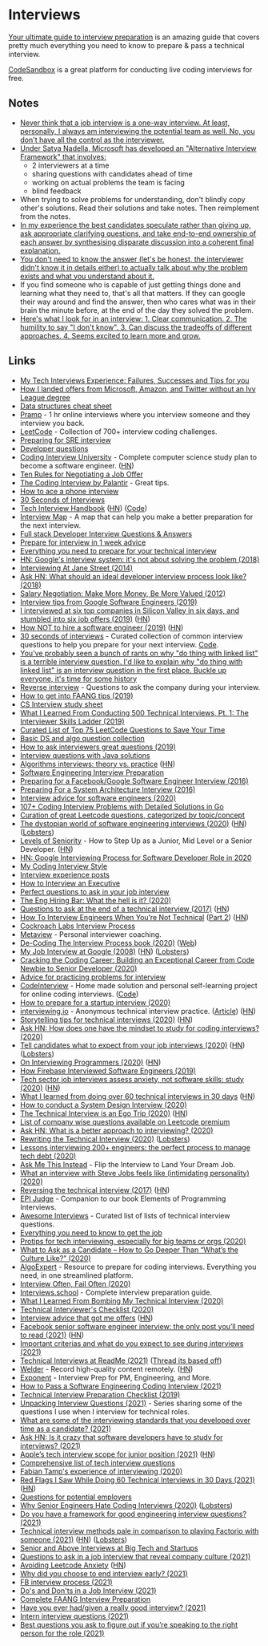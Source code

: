 # Interviews

[Your ultimate guide to interview preparation](http://adilet.org/blog/your-ultimate-guide-to-interview-preparation/) is an amazing guide that covers pretty much everything you need to know to prepare & pass a technical interview.

[CodeSandbox](https://codesandbox.io/) is a great platform for conducting live coding interviews for free.

## Notes

- [Never think that a job interview is a one-way interview. At least, personally, I always am interviewing the potential team as well. No, you don't have all the control as the interviewer.](https://twitter.com/jessfraz/status/989878115710263297)
- [Under Satya Nadella, Microsoft has developed an "Alternative Interview Framework" that involves:](https://twitter.com/mjackson/status/1079502682807664640)
  - 2 interviewers at a time
  - sharing questions with candidates ahead of time
  - working on actual problems the team is facing
  - blind feedback
- When trying to solve problems for understanding, don't blindly copy other's solutions. Read their solutions and take notes. Then reimplement from the notes.
- [In my experience the best candidates speculate rather than giving up, ask appropriate clarifying questions, and take end-to-end ownership of each answer by synthesising disparate discussion into a coherent final explanation.](https://twitter.com/kieranmch/status/1215385877112815617)
- [You don't need to know the answer (let's be honest, the interviewer didn't know it in details either) to actually talk about why the problem exists and what you understand about it.](https://news.ycombinator.com/item?id=24460286)
- If you find someone who is capable of just getting things done and learning what they need to, that's all that matters. If they can google their way around and find the answer, then who cares what was in their brain the minute before, at the end of the day they solved the problem.
- [Here's what I look for in an interview: 1. Clear communication. 2. The humility to say "I don't know". 3. Can discuss the tradeoffs of different approaches. 4. Seems excited to learn more and grow.](https://twitter.com/housecor/status/1383077932621557765)

## Links

- [My Tech Interviews Experience: Failures, Successes and Tips for you](https://patrickbalestra.com/blog/2018/08/06/my-tech-interviews-experience.html)
- [How I landed offers from Microsoft, Amazon, and Twitter without an Ivy League degree](https://medium.freecodecamp.org/how-i-landed-offers-from-microsoft-amazon-and-twitter-without-an-ivy-league-degree-d62cfe286eb8)
- [Data structures cheat sheet](https://gist.github.com/TSiege/cbb0507082bb18ff7e4b#file-the-technical-interview-cheat-sheet-md)
- [Pramp](https://www.pramp.com/ "https://www.pramp.com") - 1 hr online interviews where you interview someone and they interview you back.
- [LeetCode](https://leetcode.com/) - Collection of 700+ interview coding challenges.
- [Preparing for SRE interview](https://blog.balthazar-rouberol.com/preparing-the-sre-interview.html)
- [Developer questions](https://github.com/ggomaeng/better-developer-quotes)
- [Coding Interview University](https://github.com/jwasham/coding-interview-university) - Complete computer science study plan to become a software engineer. ([HN](https://news.ycombinator.com/item?id=25445493))
- [Ten Rules for Negotiating a Job Offer](https://medium.freecodecamp.org/ten-rules-for-negotiating-a-job-offer-ee17cccbdab6)
- [The Coding Interview by Palantir](https://www.palantir.com/the-coding-interview/) - Great tips.
- [How to ace a phone interview](https://www.palantir.com/2012/09/how-to-ace-a-phone-interview/)
- [30 Seconds of Interviews](https://github.com/fejes713/30-seconds-of-interviews)
- [Tech Interview Handbook](https://yangshun.github.io/tech-interview-handbook/introduction) ([HN](https://news.ycombinator.com/item?id=20727126)) ([Code](https://github.com/yangshun/tech-interview-handbook))
- [Interview Map](https://github.com/KieSun/InterviewMap) - A map that can help you make a better preparation for the next interview.
- [Full stack Developer Interview Questions & Answers](https://github.com/indy256/Full-stack-Developer-Interview-Questions-and-Answers)
- [Prepare for interview in 1 week advice](https://news.ycombinator.com/item?id=17755688)
- [Everything you need to prepare for your technical interview](https://github.com/andreis/interview)
- [HN: Google's interview system: it's not about solving the problem (2018)](https://news.ycombinator.com/item?id=18374938)
- [Interviewing At Jane Street (2014)](https://blog.janestreet.com/interviewing-at-jane-street/)
- [Ask HN: What should an ideal developer interview process look like? (2018)](https://news.ycombinator.com/item?id=18585677)
- [Salary Negotiation: Make More Money, Be More Valued (2012)](https://www.kalzumeus.com/2012/01/23/salary-negotiation/)
- [Interview tips from Google Software Engineers (2019)](https://www.youtube.com/watch?v=XOtrOSatBoY)
- [I interviewed at six top companies in Silicon Valley in six days, and stumbled into six job offers (2019)](https://blog.usejournal.com/i-interviewed-at-six-top-companies-in-silicon-valley-in-six-days-and-stumbled-into-six-job-offers-fe9cc7bbc996) ([HN](https://news.ycombinator.com/item?id=18942572))
- [How NOT to hire a software engineer (2019)](http://tonsky.me/blog/hiring/) ([HN](https://news.ycombinator.com/item?id=19541617))
- [30 seconds of interviews](https://30secondsofinterviews.org/) - Curated collection of common interview questions to help you prepare for your next interview. [Code](https://github.com/30-seconds/30-seconds-of-interviews).
- [You've probably seen a bunch of rants on why "do thing with linked list" is a terrible interview question. I'd like to explain why "do thing with linked list" is an interview question in the first place. Buckle up everyone, it's time for some history](https://mobile.twitter.com/hillelogram/status/962424365819277312)
- [Reverse interview](https://github.com/viraptor/reverse-interview) - Questions to ask the company during your interview.
- [How to get into FAANG tips (2019)](https://drive.google.com/file/d/1tbQ74E5noNGS3ZarqAUMoErPasosilj7/view)
- [CS Interview study sheet](https://github.com/kimberli/interviews)
- [What I Learned From Conducting 500 Technical Interviews, Pt. 1: The Interviewer Skills Ladder (2019)](https://www.holloway.com/s/trh-what-i-learned-from-conducting-500-technical-interviews-part-1)
- [Curated List of Top 75 LeetCode Questions to Save Your Time](https://www.teamblind.com/article/New-Year-Gift---Curated-List-of-Top-75-LeetCode-Questions-to-Save-Your-Time-OaM1orEU)
- [Basic DS and algo question collection](https://www.reddit.com/r/cscareerquestions/comments/dqkr7o/basic_ds_and_algo_question_collection/)
- [How to ask interviewers great questions (2019)](https://medium.com/otta-blog/how-to-ask-interviewers-great-questions-3a0add17ba42)
- [Interview questions with Java solutions](https://github.com/mission-peace/interview/wiki)
- [Algorithms interviews: theory vs. practice](https://danluu.com/algorithms-interviews/) ([HN](https://news.ycombinator.com/item?id=21961174))
- [Software Engineering Interview Preparation](https://orrsella.gitbooks.io/soft-eng-interview-prep/content/)
- [Preparing for a Facebook/Google Software Engineer Interview (2016)](https://orrsella.com/2016/05/14/preparing-for-a-facebook-google-software-engineer-interview/)
- [Preparing For a System Architecture Interview (2016)](https://orrsella.com/2016/05/28/preparing-for-a-system-architecture-interview/)
- [Interview advice for software engineers (2020)](https://twitter.com/ASpittel/status/1214979863683174400)
- [107+ Coding Interview Problems with Detailed Solutions in Go](https://github.com/hoanhan101/algo)
- [Curation of great Leetcode questions, categorized by topic/concept](https://github.com/fterh/leetcode-curation-topical)
- [The dystopian world of software engineering interviews (2020)](https://www.jarednelsen.dev/posts/The-horrifically-dystopian-world-of-software-engineering-interviews) ([HN](https://news.ycombinator.com/item?id=22331804)) ([Lobsters](https://lobste.rs/s/lhijk2/horrifically_dystopian_world_software))
- [Levels of Seniority](https://roadmap.sh/guides/levels-of-seniority) - How to Step Up as a Junior, Mid Level or a Senior Developer. ([HN](https://news.ycombinator.com/item?id=22390878))
- [HN: Google Interviewing Process for Software Developer Role in 2020](https://news.ycombinator.com/item?id=22405372)
- [My Coding Interview Style](https://amy.dev/?p=783)
- [Interview experience posts](https://blog.rampatra.com/category/interview/)
- [How to Interview an Executive](http://delian.io/lessons-2)
- [Perfect questions to ask in your job interview](https://www.keyvalues.com/culture-queries)
- [The Eng Hiring Bar: What the hell is it? (2020)](http://blog.interviewing.io/the-eng-hiring-bar-what-the-hell-is-it/)
- [Questions to ask at the end of a technical interview (2017)](https://smalldata.tech/blog/2017/03/27/questions-to-ask-at-the-end-of-a-technical-interview) ([HN](https://news.ycombinator.com/item?id=22841164))
- [How To Interview Engineers When You’re Not Technical](https://www.greghausheer.com/articles/how-to-interview-engineers-when-youre-not-technical) ([Part 2](https://www.greghausheer.com/articles/how-to-interview-engineers-when-youre-not-technical-part-ii)) ([HN](https://news.ycombinator.com/item?id=22855122))
- [Cockroach Labs Interview Process](https://github.com/cockroachlabs/open-sourced-interview-process)
- [Metaview](https://metaview.app/) - Personal interviewer coaching.
- [De-Coding The Interview Process book (2020)](https://gumroad.com/l/aUVXY) ([Web](https://technicalinterviews.dev))
- [My Job Interview at Google (2008)](https://catonmat.net/my-job-interview-at-google) ([HN](https://news.ycombinator.com/item?id=23123035)) ([Lobsters](https://lobste.rs/s/qlluuf/my_job_interview_at_google_2008))
- [Cracking the Coding Career: Building an Exceptional Career from Code Newbie to Senior Developer (2020)](https://gumroad.com/l/bAZJq)
- [Advice for practicing problems for interview](https://twitter.com/aarondjents/status/1266149438554169344)
- [CodeInterview](https://codeinterview.netlify.app/) - Home made solution and personal self-learning project for online coding interviews. ([Code](https://github.com/areebbeigh/codeinterview-backend))
- [How to prepare for a startup interview (2020)](https://blog.otta.com/how-to-prepare-for-a-startup-interview-heres-what-the-best-10-of-candidates-are-doing/)
- [interviewing.io](https://interviewing.io/) - Anonymous technical interview practice. ([Article](http://blog.interviewing.io/interviewing-io-is-out-of-beta-anonymous-technical-interview-practice-for-all/)) ([HN](https://news.ycombinator.com/item?id=23418910))
- [Storytelling tips for technical interviews (2020)](https://stanete.com/storytelling-tips-technical-interviews) ([HN](https://news.ycombinator.com/item?id=23516751))
- [Ask HN: How does one have the mindset to study for coding interviews? (2020)](https://news.ycombinator.com/item?id=23665452)
- [Tell candidates what to expect from your job interviews (2020)](https://jvns.ca/blog/2020/06/30/tell-candidates-what-to-expect-from-your-job-interviews/) ([HN](https://news.ycombinator.com/item?id=23698299)) ([Lobsters](https://lobste.rs/s/dclrux/tell_candidates_what_expect_from_your_job))
- [On Interviewing Programmers (2020)](https://thecobraeffect.blogspot.com/2020/07/interviewing-programmers.html) ([HN](https://news.ycombinator.com/item?id=23771948))
- [How Firebase Interviewed Software Engineers (2019)](https://startupandrew.com/posts/how-firebase-interviewed-software-engineers/)
- [Tech sector job interviews assess anxiety, not software skills: study (2020)](https://news.ycombinator.com/item?id=23848039) ([HN](https://news.ycombinator.com/item?id=23848039))
- [What I learned from doing over 60 technical interviews in 30 days](https://meekg33k.dev/what-i-learned-from-doing-60-technical-interviews-in-30-days-ckda9sn7s00iftss13b0wd0ky) ([HN](https://news.ycombinator.com/item?id=24017555))
- [How to conduct a System Design Interview (2020)](https://robertovitillo.com/how-to-conduct-a-system-design-interview/)
- [The Technical Interview is an Ego Trip (2020)](https://blog.kowsheek.com/the-technical-interview-is-an-ego-trip/) ([HN](https://news.ycombinator.com/item?id=24447182))
- [List of company wise questions available on Leetcode premium](https://github.com/MysteryVaibhav/leetcode_company_wise_questions)
- [Ask HN: What is a better approach to interviewing? (2020)](https://news.ycombinator.com/item?id=24454866)
- [Rewriting the Technical Interview (2020)](https://aphyr.com/posts/353-rewriting-the-technical-interview) ([Lobsters](https://lobste.rs/s/cvi4vc/rewriting_technical_interview))
- [Lessons interviewing 200+ engineers: the perfect process to manage tech debt (2020)](https://blog.stepsize.com/the-perfect-process-to-manage-tech-debt/)
- [Ask Me This Instead](https://www.holloway.com/b/ask-me-this-instead) - Flip the Interview to Land Your Dream Job.
- [What an interview with Steve Jobs feels like (intimidating personality) (2020)](https://www.youtube.com/watch?v=ecKgqJRvZ5M)
- [Reversing the technical interview (2017)](https://aphyr.com/posts/340-reversing-the-technical-interview) ([HN](https://news.ycombinator.com/item?id=24735062))
- [EPI Judge](https://github.com/adnanaziz/EPIJudge) - Companion to our book Elements of Programming Interviews.
- [Awesome Interviews](https://github.com/DopplerHQ/awesome-interview-questions) - Curated list of lists of technical interview questions.
- [Everything you need to know to get the job](https://github.com/kdn251/interviews)
- [Protips for tech interviewing, especially for big teams or orgs (2020)](https://twitter.com/devonbl/status/1318944166651613185)
- [What to Ask as a Candidate – How to Go Deeper Than “What’s the Culture Like?” (2020)](https://firstround.com/review/the-40-best-questions-to-ask-in-an-interview-how-to-go-deeper-than-whats-the-culture-like/)
- [AlgoExpert](https://www.algoexpert.io/product) - Resource to prepare for coding interviews. Everything you need, in one streamlined platform.
- [Interview Often, Fail Often (2020)](https://ffhex.xyz/posts/interview-often-fail-often/)
- [Interviews.school](https://interviews.school/) - Complete interview preparation guide.
- [What I Learned From Bombing My Technical Interview (2020)](https://dev.to/ceeoreo/what-i-learned-from-bombing-my-technical-interview-22b5)
- [Technical Interviewer's Checklist (2020)](https://jeffchen.dev/posts/Technical-Interview-Checklist/)
- [Interview advice that got me offers](https://www.zainrizvi.io/blog/the-interviewing-advice-no-one-shares/) ([HN](https://news.ycombinator.com/item?id=25519718))
- [Facebook senior software engineer interview: the only post you’ll need to read (2021)](https://daqo.medium.com/facebook-senior-software-engineer-interview-the-only-post-youll-need-to-read-e4604ff2336d) ([HN](https://news.ycombinator.com/item?id=25658098))
- [Important criterias and what do you expect to see during interviews (2021)](https://www.reddit.com/r/reactjs/comments/kuden7/those_of_you_who_interview_and_hire_developers/)
- [Technical Interviews at ReadMe (2021)](https://twitter.com/gkoberger/status/1349142084511436801) ([Thread its based off](https://news.ycombinator.com/item?id=24457170))
- [Welder](https://www.getwelder.com/) - Record high-quality content remotely. ([HN](https://news.ycombinator.com/item?id=25869864))
- [Exponent](https://www.tryexponent.com/) - Interview Prep for PM, Engineering, and More.
- [How to Pass a Software Engineering Coding Interview (2021)](https://www.danhacks.com/software/software-engineering-coding-interview.html)
- [Technical Interview Preparation Checklist (2019)](https://trekhleb.dev/blog/2019/technical-interview-preparation-checklist/)
- [Unpacking Interview Questions (2021)](https://jacobian.org/series/unpacking-interview-questions/) - Series sharing some of the questions I use when I interview for technical roles.
- [What are some of the interviewing standards that you developed over time as a candidate? (2021)](https://twitter.com/kefimochi/status/1361385405401026560)
- [Ask HN: Is it crazy that software developers have to study for interviews? (2021)](https://news.ycombinator.com/item?id=26183380)
- [Apple’s tech interview scope for junior position (2021)](https://twitter.com/krzyzanowskim/status/1363640961318985729) ([HN](https://news.ycombinator.com/item?id=26222733))
- [Comprehensive list of tech interview questions](https://github.com/twowaits/SDE-Interview-Questions)
- [Fabian Tamp's experience of interviewing (2020)](https://www.interviews.computer/post/fabian-tamp)
- [Red Flags I Saw While Doing 60 Technical Interviews in 30 Days (2021)](https://meekg33k.dev/6-red-flags-i-saw-while-doing-60-technical-interviews-in-30-days-ckm53wt5f00avscs13xf9fhcs) ([HN](https://news.ycombinator.com/item?id=26426602))
- [Questions for potential employers](https://github.com/tBaxter/questions-for-employers)
- [Why Senior Engineers Hate Coding Interviews (2020)](https://medium.com/swlh/why-senior-engineers-hate-coding-interviews-d583d2855757) ([Lobsters](https://lobste.rs/s/tw2pdg/why_senior_engineers_hate_coding))
- [Do you have a framework for good engineering interview questions? (2021)](https://lobste.rs/s/c1e5ii/do_you_have_framework_for_good)
- [Technical interview methods pale in comparison to playing Factorio with someone (2021)](https://erikmcclure.com/blog/factorio-is-best-interview-we-have/) ([HN](https://news.ycombinator.com/item?id=26591966)) ([Lobsters](https://lobste.rs/s/nwvm1p/factorio_is_best_technical_interview_we))
- [Senior and Above Interviews at Big Tech and Startups](https://blog.pragmaticengineer.com/tech-interviews/)
- [Questions to ask in a job interview that reveal company culture (2021)](https://www.fastcompany.com/90622890/10-questions-to-ask-in-a-job-interview-that-will-really-expose-a-companys-culture)
- [Avoiding Leetcode Anxiety](https://leetcodetherapy.com/leetcode-anxiety) ([HN](https://news.ycombinator.com/item?id=26988811))
- [Why did you choose to end interview early? (2021)](https://twitter.com/engineering_bae/status/1394676304537133069)
- [FB interview process (2021)](https://twitter.com/GergelyOrosz/status/1395752623144374279)
- [Do's and Don'ts in a Job Interview (2021)](https://www.reddit.com/r/TheGirlSurvivalGuide/comments/nmhdyb/dos_and_donts_in_a_job_interview/)
- [Complete FAANG Interview Preparation](https://github.com/AkashSingh3031/The-Complete-FAANG-Preparation)
- [Have you ever had/given a really good interview? (2021)](https://lobste.rs/s/1bwpi8/have_you_ever_had_given_really_good)
- [Intern interview questions (2021)](https://boyter.org/posts/intern-interview-questions/)
- [Best questions you ask to figure out if you’re speaking to the right person for the role (2021)](https://twitter.com/harryhurst/status/1415089258218627072)
